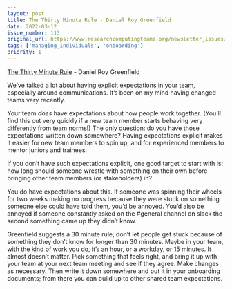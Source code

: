```yaml
---
layout: post
title: The Thirty Minute Rule - Daniel Roy Greenfield
date: 2022-03-12
issue_number: 113
original_url: https://www.researchcomputingteams.org/newsletter_issues/0113
tags: ['managing_individuals', 'onboarding']
priority: 1
---
```


<!-- markdownlint-disable MD033 -->
<!-- markdownlint-disable MD041 -->
<!-- markdownlint-disable MD049 -->

[The Thirty Minute Rule](https://daniel.feldroy.com/posts/thirty-minute-rule) - Daniel Roy Greenfield

We’ve talked a lot about having explicit expectations in your team, especially around communications.  It’s been on my mind having changed teams very recently.

Your team *does* have expectations about how people work together.  (You’ll find this out very quickly if a new team member starts behaving very differently from team norms!)  The only question: do you have those expectations written down somewhere?  Having expectations explicit makes it easier for new team members to spin up, and for experienced members to mentor juniors and trainees.

If you don’t have such expectations explicit, one good target to start with is: how long should someone wrestle with something on their own before bringing other team members (or stakeholders) in?

You do have expectations about this.  If someone was spinning their wheels for two weeks making no progress because they were stuck on something someone else could have told them, you’d be annoyed.  You’d also be annoyed if someone constantly asked on the #general channel on slack the second something came up they didn’t know.

Greenfield suggests a 30 minute rule; don’t let people get stuck because of something they don’t know for longer than 30 minutes.  Maybe in your team, with the kind of work you do, it’s an hour, or a workday, or 15 minutes.  It almost doesn’t matter.  Pick something that feels right, and bring it up with your team at your next team meeting and see if they agree.  Make changes as necessary.  Then write it down somewhere and put it in your onboarding documents; from there you can build up to other shared team expectations.